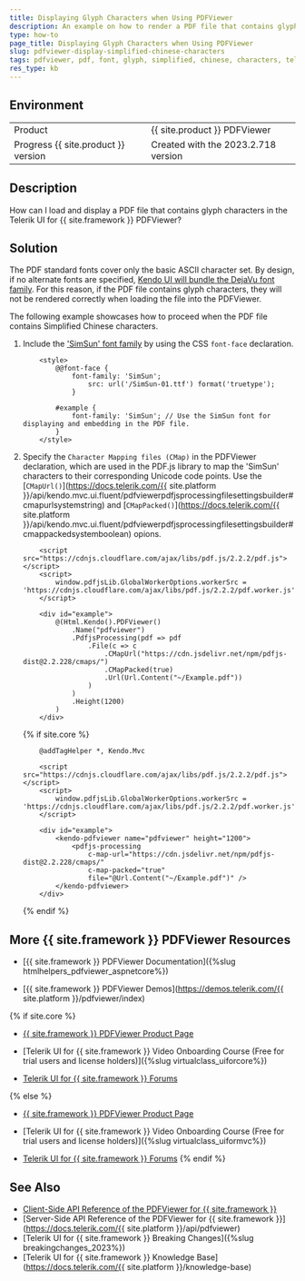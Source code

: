 ```yaml
---
title: Displaying Glyph Characters when Using PDFViewer
description: An example on how to render a PDF file that contains glyph characters through the Telerik UI for {{ site.framework }} PDFViewer.
type: how-to
page_title: Displaying Glyph Characters when Using PDFViewer
slug: pdfviewer-display-simplified-chinese-characters
tags: pdfviewer, pdf, font, glyph, simplified, chinese, characters, telerik, core, mvc
res_type: kb
---
```


## Environment

<table>
 <tr>
  <td>Product</td>
  <td>{{ site.product }} PDFViewer</td>
 </tr>
 <tr>
  <td>Progress {{ site.product }} version</td>
  <td>Created with the 2023.2.718 version</td>
 </tr>
</table>

## Description

How can I load and display a PDF file that contains glyph characters in the Telerik UI for {{ site.framework }} PDFViewer?

## Solution

The PDF standard fonts cover only the basic ASCII character set. By design, if no alternate fonts are specified, [Kendo UI will bundle the DejaVu font family](https://docs.telerik.com/kendo-ui/framework/pdf/embedded-fonts#font-substitution). For this reason, if the PDF file contains glyph characters, they will not be rendered correctly when loading the file into the PDFViewer. 

The following example showcases how to proceed when the PDF file contains Simplified Chinese characters.

1. Include the ['SimSun' font family](https://learn.microsoft.com/en-us/typography/font-list/simsun) by using the CSS `font-face` declaration.

    ```
        <style>
            @@font-face {
                font-family: 'SimSun';
                    src: url('/SimSun-01.ttf') format('truetype');
                }

            #example {
                font-family: 'SimSun'; // Use the SimSun font for displaying and embedding in the PDF file.
            }
        </style>
    ```

1. Specify the `Character Mapping files (CMap)` in the PDFViewer declaration, which are used in the PDF.js library to map the 'SimSun' characters to their corresponding Unicode code points. Use the [`CMapUrl()`](https://docs.telerik.com/{{ site.platform }}/api/kendo.mvc.ui.fluent/pdfviewerpdfjsprocessingfilesettingsbuilder#cmapurlsystemstring) and [`CMapPacked()`](https://docs.telerik.com/{{ site.platform }}/api/kendo.mvc.ui.fluent/pdfviewerpdfjsprocessingfilesettingsbuilder#cmappackedsystemboolean) opions.

    ```HtmlHelper
        <script src="https://cdnjs.cloudflare.com/ajax/libs/pdf.js/2.2.2/pdf.js"></script>
        <script>
            window.pdfjsLib.GlobalWorkerOptions.workerSrc = 'https://cdnjs.cloudflare.com/ajax/libs/pdf.js/2.2.2/pdf.worker.js';
        </script>

        <div id="example">
            @(Html.Kendo().PDFViewer()
                .Name("pdfviewer")
                .PdfjsProcessing(pdf => pdf
                    .File(c => c
                        .CMapUrl("https://cdn.jsdelivr.net/npm/pdfjs-dist@2.2.228/cmaps/")
                        .CMapPacked(true)
                        .Url(Url.Content("~/Example.pdf"))
                    )
                )
                .Height(1200)
            )
        </div>
    ```
    {% if site.core %}
    ```TagHelper
        @addTagHelper *, Kendo.Mvc

        <script src="https://cdnjs.cloudflare.com/ajax/libs/pdf.js/2.2.2/pdf.js"></script>
        <script>
            window.pdfjsLib.GlobalWorkerOptions.workerSrc = 'https://cdnjs.cloudflare.com/ajax/libs/pdf.js/2.2.2/pdf.worker.js';
        </script>

        <div id="example">
            <kendo-pdfviewer name="pdfviewer" height="1200">
                <pdfjs-processing 
                    c-map-url="https://cdn.jsdelivr.net/npm/pdfjs-dist@2.2.228/cmaps/" 
                    c-map-packed="true" 
                    file="@Url.Content("~/Example.pdf")" />
            </kendo-pdfviewer>
        </div>
    ```
    {% endif %}

## More {{ site.framework }} PDFViewer Resources

* [{{ site.framework }} PDFViewer Documentation]({%slug htmlhelpers_pdfviewer_aspnetcore%})

* [{{ site.framework }} PDFViewer Demos](https://demos.telerik.com/{{ site.platform }}/pdfviewer/index)

{% if site.core %}
* [{{ site.framework }} PDFViewer Product Page](https://www.telerik.com/aspnet-core-ui/pdf-viewer)

* [Telerik UI for {{ site.framework }} Video Onboarding Course (Free for trial users and license holders)]({%slug virtualclass_uiforcore%})

* [Telerik UI for {{ site.framework }} Forums](https://www.telerik.com/forums/aspnet-core-ui)

{% else %}
* [{{ site.framework }} PDFViewer Product Page](https://www.telerik.com/aspnet-mvc/pdf-viewer)

* [Telerik UI for {{ site.framework }} Video Onboarding Course (Free for trial users and license holders)]({%slug virtualclass_uiformvc%})

* [Telerik UI for {{ site.framework }} Forums](https://www.telerik.com/forums/aspnet-mvc)
{% endif %}

## See Also

* [Client-Side API Reference of the PDFViewer for {{ site.framework }}](https://docs.telerik.com/kendo-ui/api/javascript/ui/pdfviewer)
* [Server-Side API Reference of the PDFViewer for {{ site.framework }}](https://docs.telerik.com/{{ site.platform }}/api/pdfviewer)
* [Telerik UI for {{ site.framework }} Breaking Changes]({%slug breakingchanges_2023%})
* [Telerik UI for {{ site.framework }} Knowledge Base](https://docs.telerik.com/{{ site.platform }}/knowledge-base)


